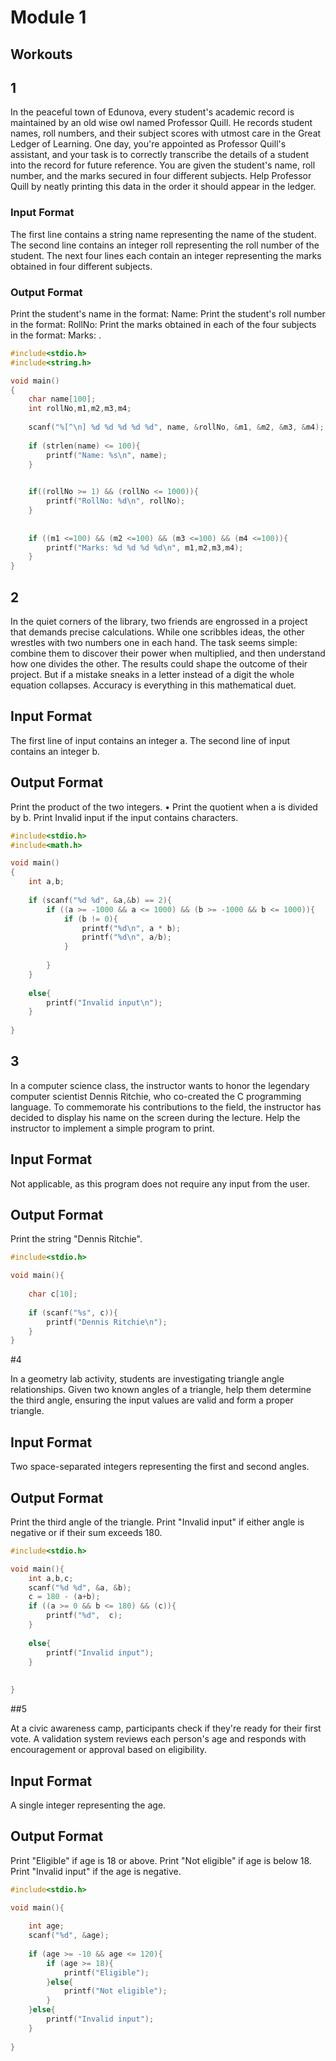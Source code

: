 # Module 1
## Workouts
## 1 
In the peaceful town of Edunova, every student's academic record is maintained by an old wise owl named Professor Quill. He records student names, roll numbers, and their subject scores with utmost care in the Great Ledger of Learning. One day, you're appointed as Professor Quill's assistant, and your task is to correctly transcribe the details of a student into the record for future reference. You are given the student's name, roll number, and the marks secured in four different subjects. Help Professor Quill by neatly printing this data in the order it should appear in the ledger.
### Input Format
The first line contains a string name representing the name of the student.
The second line contains an integer roll representing the roll number of the student.
The next four lines each contain an integer representing the marks obtained in four different subjects.
### Output Format
Print the student's name in the format: Name: <name>
Print the student's roll number in the format: RollNo: <roll>
Print the marks obtained in each of the four subjects in the format: Marks: <marks>.

```C
#include<stdio.h>
#include<string.h>

void main()
{
    char name[100];
    int rollNo,m1,m2,m3,m4;
    
    scanf("%[^\n] %d %d %d %d %d", name, &rollNo, &m1, &m2, &m3, &m4);
        
    if (strlen(name) <= 100){    
        printf("Name: %s\n", name);
    }
    

    if((rollNo >= 1) && (rollNo <= 1000)){
        printf("RollNo: %d\n", rollNo);
    }
    
    
    if ((m1 <=100) && (m2 <=100) && (m3 <=100) && (m4 <=100)){
        printf("Marks: %d %d %d %d\n", m1,m2,m3,m4);
    }
}

```

## 2

In the quiet corners of the library, two friends are engrossed in a project that demands precise calculations. While one scribbles ideas, the other wrestles with two numbers one in each hand. The task seems simple: combine them to discover their power when multiplied, and then understand how one divides the other. The results could shape the outcome of their project. But if a mistake sneaks in a letter instead of a digit the whole equation collapses. Accuracy is everything in this mathematical duet.

## Input Format
The first line of input contains an integer a.
The second line of input contains an integer b.
## Output Format
Print the product of the two integers.
• Print the quotient when a is divided by b.
Print Invalid input if the input contains characters.

```C
#include<stdio.h>
#include<math.h>

void main()
{
    int a,b;
    
    if (scanf("%d %d", &a,&b) == 2){
        if ((a >= -1000 && a <= 1000) && (b >= -1000 && b <= 1000)){
            if (b != 0){
                printf("%d\n", a * b);
                printf("%d\n", a/b);
            }
               
        }
    }
    
    else{
        printf("Invalid input\n");
    }
    
}
```


## 3
In a computer science class, the instructor wants to honor the legendary computer scientist Dennis Ritchie, who co-created the C programming language. To commemorate his contributions to the field, the instructor has decided to display his name on the screen during the lecture. Help the instructor to implement a simple program to print.

## Input Format
Not applicable, as this program does not require any input from the user.
## Output Format
Print the string "Dennis Ritchie".

```C
#include<stdio.h>

void main(){
    
    char c[10];
    
    if (scanf("%s", c)){
        printf("Dennis Ritchie\n");
    }
}
```

#4

In a geometry lab activity, students are investigating triangle angle relationships. Given two known angles of a triangle, help them determine the third angle, ensuring the input values are valid and form a proper triangle.
## Input Format
Two space-separated integers representing the first and second angles.
## Output Format
Print the third angle of the triangle.
Print "Invalid input" if either angle is negative or if their sum exceeds 180.
```C
#include<stdio.h>

void main(){
    int a,b,c;
    scanf("%d %d", &a, &b);
    c = 180 - (a+b);
    if ((a >= 0 && b <= 180) && (c)){
        printf("%d",  c);
    }
    
    else{
        printf("Invalid input");
    }
    
    
}

```

##5 

At a civic awareness camp, participants check if they're ready for their first vote. A validation system reviews each person's age and responds with encouragement or approval based on eligibility.
## Input Format
A single integer representing the age.
## Output Format
Print "Eligible" if age is 18 or above.
Print "Not eligible" if age is below 18.
Print "Invalid input" if the age is negative.

```C
#include<stdio.h>

void main(){
    
    int age;
    scanf("%d", &age);
    
    if (age >= -10 && age <= 120){
        if (age >= 18){
            printf("Eligible");
        }else{
            printf("Not eligible");
        }
    }else{
        printf("Invalid input");
    }
    
}
```
